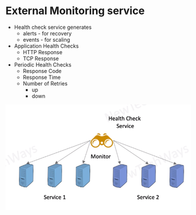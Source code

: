 # External Monitoring service

- Health check service generates
  - alerts - for recovery
  - events - for scaling
- Application Health Checks
  - HTTP Response
  - TCP Response
- Periodic Health Checks
  - Response Code
  - Response Time
  - Number of Retries
    - up
    - down

![Alt text](./images/image-15.png)